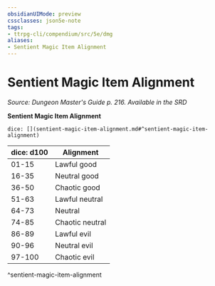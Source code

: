 ```yaml
---
obsidianUIMode: preview
cssclasses: json5e-note
tags:
- ttrpg-cli/compendium/src/5e/dmg
aliases:
- Sentient Magic Item Alignment
---
```

# Sentient Magic Item Alignment
*Source: Dungeon Master's Guide p. 216. Available in the <span title='Systems Reference Document (5.1)'>SRD</span>* 

**Sentient Magic Item Alignment**

`dice: [](sentient-magic-item-alignment.md#^sentient-magic-item-alignment)`

| dice: d100 | Alignment |
|------------|-----------|
| 01-15 | Lawful good |
| 16-35 | Neutral good |
| 36-50 | Chaotic good |
| 51-63 | Lawful neutral |
| 64-73 | Neutral |
| 74-85 | Chaotic neutral |
| 86-89 | Lawful evil |
| 90-96 | Neutral evil |
| 97-100 | Chaotic evil |
^sentient-magic-item-alignment